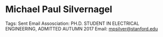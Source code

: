 # Michael Paul Silvernagel

Tags: Sent Email
Assosciation: PH.D. STUDENT IN ELECTRICAL ENGINEERING, ADMITTED AUTUMN 2017
Email: mpsilver@stanford.edu